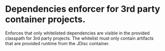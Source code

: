 <!-- Copyright Yahoo. Licensed under the terms of the Apache 2.0 license. See LICENSE in the project root. -->
<!-- Copyright Vespa.ai. Licensed under the terms of the Apache 2.0 license. See LICENSE in the project root. -->
# Dependencies enforcer for 3rd party container projects.

Enforces that only whitelisted dependencies are visible in
the provided classpath for 3rd party projects. The whitelist
must only contain artifacts that are provided runtime from 
the JDisc container.
